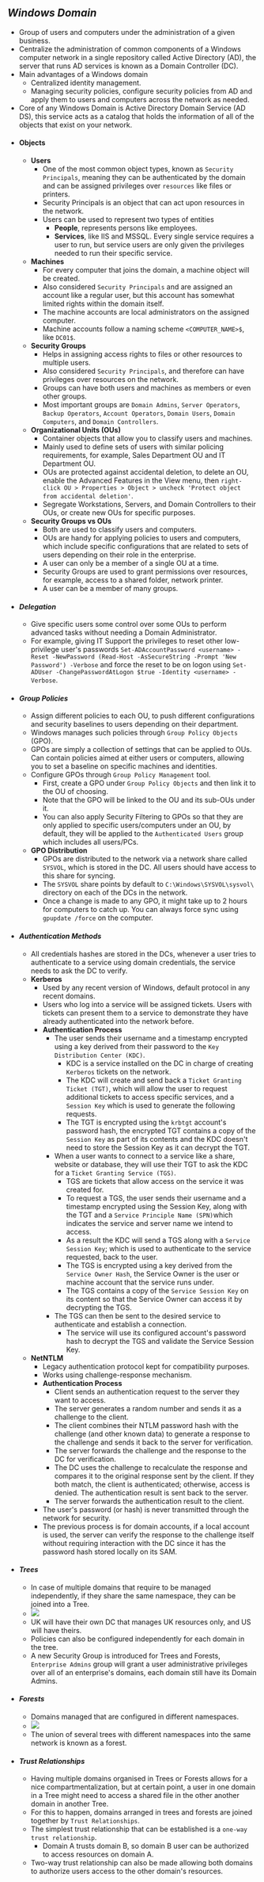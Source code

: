 ## *Windows Domain*
- Group of users and computers under the administration of a given business.
- Centralize the administration of common components of a Windows computer network in a single repository called Active Directory (AD), the server that runs AD services is known as a Domain Controller (DC).
- Main advantages of a Windows domain
	- Centralized identity management.
	- Managing security policies, configure security policies from AD and apply them to users and computers across the network as needed.
- Core of any Windows Domain is Active Directory Domain Service (AD DS), this service acts as a catalog that holds the information of all of the objects that exist on your network.
- #### Objects
	- **Users**
		- One of the most common object types, known as `Security Principals`, meaning they can be authenticated by the domain and can be assigned privileges over `resources` like files or printers.
		- Security Principals is an object that can act upon resources in the network.
		- Users can be used to represent two types of entities
			- **People**, represents persons like employees.
			- **Services**, like IIS and MSSQL. Every single service requires a user to run, but service users are only given the privileges needed to run their specific service.
	- **Machines**
		- For every computer that joins the domain, a machine object will be created.
		- Also considered `Security Principals` and are assigned an account like a regular user, but this account has somewhat limited rights within the domain itself.
		- The machine accounts are local administrators on the assigned computer.
		- Machine accounts follow a naming scheme `<COMPUTER_NAME>$`, like `DC01$`.
	- **Security Groups**
		- Helps in assigning access rights to files or other resources to multiple users.
		- Also considered `Security Principals`, and therefore can have privileges over resources on the network.
		- Groups can have both users and machines as members or even other groups.
		- Most important groups are `Domain Admins`, `Server Operators`, `Backup Operators`, `Account Operators`, `Domain Users`, `Domain Computers`, and `Domain Controllers`.
	- **Organizational Units (OUs)**
		- Container objects that allow you to classify users and machines.
		- Mainly used to define sets of users with similar policing requirements, for example, Sales Department OU and IT Department OU.
		- OUs are protected against accidental deletion, to delete an OU, enable the Advanced Features in the View menu, then `right-click OU > Properties > Object > uncheck 'Protect object from accidental deletion'`.
		- Segregate Workstations, Servers, and Domain Controllers to their OUs, or create new OUs for specific purposes.
	- **Security Groups vs OUs**
		- Both are used to classify users and computers.
		- OUs are handy for applying policies to users and computers, which include specific configurations that are related to sets of users depending on their role in the enterprise.
		- A user can only be a member of a single OU at a time.
		- Security Groups are used to grant permissions over resources, for example, access to a shared folder, network printer.
		- A user can be a member of many groups.
- #### *Delegation*
	- Give specific users some control over some OUs to perform advanced tasks without needing a Domain Administrator.
	- For example, giving IT Support the privileges to reset other low-privilege user's passwords `Set-ADAccountPassword <username> -Reset -NewPassword (Read-Host -AsSecureString -Prompt 'New Password') -Verbose` and force the reset to be on logon using `Set-ADUser -ChangePasswordAtLogon $true -Identity <username> -Verbose`.
- #### *Group Policies*
	- Assign different policies to each OU, to push different configurations and security baselines to users depending on their department.
	- Windows manages such policies through `Group Policy Objects` (GPO).
	- GPOs are simply a collection of settings that can be applied to OUs. Can contain policies aimed at either users or computers, allowing you to set a baseline on specific machines and identities.
	- Configure GPOs through `Group Policy Management` tool.
		- First, create a GPO under `Group Policy Objects` and then link it to the OU of choosing.
		- Note that the GPO will be linked to the OU and its sub-OUs under it.
		- You can also apply Security Filtering to GPOs so that they are only applied to specific users/computers under an OU, by default, they will be applied to the `Authenticated Users` group which includes all users/PCs.
	- **GPO Distribution**
		- GPOs are distributed to the network via a network share called `SYSVOL`, which is stored in the DC. All users should have access to this share for syncing.
		- The `SYSVOL` share points by default to `C:\Windows\SYSVOL\sysvol\` directory on each of the DCs in the network.
		- Once a change is made to any GPO, it might take up to 2 hours for computers to catch up. You can always force sync using `gpupdate /force` on the computer.
- #### *Authentication Methods*
	- All credentials hashes are stored in the DCs, whenever a user tries to authenticate to a service using domain credentials, the service needs to ask the DC to verify.
	- **Kerberos**
		- Used by any recent version of Windows, default protocol in any recent domains.
		- Users who log into a service will be assigned tickets. Users with tickets can present them to a service to demonstrate they have already authenticated into the network before.
		- **Authentication Process**
			- The user sends their username and a timestamp encrypted using a key derived from their password to the `Key Distribution Center (KDC)`.
				- KDC is a service installed on the DC in charge of creating `Kerberos` tickets on the network.
				- The KDC will create and send back a `Ticket Granting Ticket (TGT)`, which will allow the user to request additional tickets to access specific services, and a `Session Key` which is used to generate the following requests.
				- The TGT is encrypted using the `krbtgt` account's password hash, the encrypted TGT contains a copy of the `Session Key` as part of its contents and the KDC doesn't need to store the Session Key as it can decrypt the TGT.
			- When a user wants to connect to a service like a share, website or database, they will use their TGT to ask the KDC for a `Ticket Granting Service (TGS)`.
				- TGS are tickets that allow access on the service it was created for.
				- To request a TGS, the user sends their username and a timestamp encrypted using the Session Key, along with the TGT and a `Service Principle Name (SPN)`which indicates the service and server name we intend to access.
				- As a result the KDC will send a TGS along with a `Service Session Key`; which is used to authenticate to the service requested, back to the user.
				- The TGS is encrypted using a key derived from the `Service Owner Hash`, the Service Owner is the user or machine account that the service runs under.
				- The TGS contains a copy of the `Service Session Key` on its content so that the Service Owner can access it by decrypting the TGS.
			- The TGS can then be sent to the desired service to authenticate and establish a connection.
				- The service will use its configured account's password hash to decrypt the TGS and validate the Service Session Key.
	- **NetNTLM**
		- Legacy authentication protocol kept for compatibility purposes.
		- Works using challenge-response mechanism.
		- **Authentication Process**
			- Client sends an authentication request to the server they want to access.
			- The server generates a random number and sends it as a challenge to the client.
			- The client combines their NTLM password hash with the challenge (and other known data) to generate a response to the challenge and sends it back to the server for verification.
			- The server forwards the challenge and the response to the DC for verification.
			- The DC uses the challenge to recalculate the response and compares it to the original response sent by the client. If they both match, the client is authenticated; otherwise, access is denied. The authentication result is sent back to the server.
			- The server forwards the authentication result to the client.
		- The user's password (or hash) is never transmitted through the network for security.
		- The previous process is for domain accounts, if a local account is used, the server can verify the response to the challenge itself without requiring interaction with the DC since it has the password hash stored locally on its SAM.
- #### *Trees*
	- In case of multiple domains that require to be managed independently, if they share the same namespace, they can be joined into a Tree.
	- ![](AD-Tree.png)
	- UK will have their own DC that manages UK resources only, and US will have theirs.
	- Policies can also be configured independently for each domain in the tree.
	- A new Security Group is introduced for Trees and Forests,  `Enterprise Admins` group will grant a user administrative privileges over all of an enterprise's domains, each domain still have its Domain Admins.
- #### *Forests*
	- Domains managed that are configured in different namespaces.
	- ![](AD-Forest.png)
	- The union of several trees with different namespaces into the same network is known as a forest.
- #### *Trust Relationships*
	- Having multiple domains organised in Trees or Forests allows for a nice compartmentalization, but at certain point, a user in one domain in a Tree might need to access a shared file in the other another domain in another Tree.
	- For this to happen, domains arranged in trees and forests are joined together by `Trust Relationships`.
	- The simplest trust relationship that can be established is a `one-way trust relationship`.
		- Domain A trusts domain B, so domain B user can be authorized to access resources on domain A.
	- Two-way trust relationship can also be made allowing both domains to authorize users access to the other domain's resources.